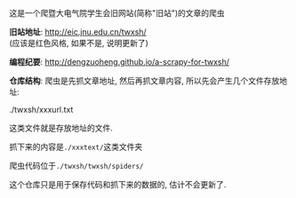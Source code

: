 这是一个爬暨大电气院学生会旧网站(简称"旧站")的文章的爬虫

**旧站地址**: http://eic.jnu.edu.cn/twxsh/  
(应该是红色风格, 如果不是, 说明更新了)

**编程纪要**: http://dengzuoheng.github.io/a-scrapy-for-twxsh/

**仓库结构**:
爬虫是先抓文章地址, 然后再抓文章内容, 所以先会产生几个文件存放地址:

./twxsh/xxxurl.txt

这类文件就是存放地址的文件.

抓下来的内容是`./xxxtext/`这类文件夹

爬虫代码位于`./twxsh/twxsh/spiders/`

这个仓库只是用于保存代码和抓下来的数据的, 估计不会更新了.